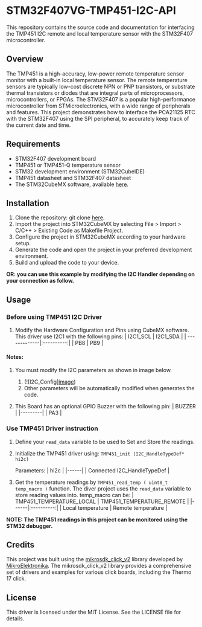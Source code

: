 # STM32F407VG-TMP451-I2C-API
This repository contains the source code and documentation for interfacing the TMP451 I2C remote and local temperature sensor with the STM32F407 microcontroller.

## Overview
The TMP451 is a high-accuracy, low-power remote temperature sensor monitor with a built-in local temperature sensor. The remote temperature sensors are typically low-cost discrete NPN or PNP transistors, or substrate thermal transistors or diodes that are integral parts of microprocessors, microcontrollers, or FPGAs. The STM32F407 is a popular high-performance microcontroller from STMicroelectronics, with a wide range of peripherals and features. This project demonstrates how to interface the PCA21125 RTC with the STM32F407 using the SPI peripheral, to accurately keep track of the current date and time.

## Requirements
* STM32F407 development board
* TMP451 or TMP451-Q temperature sensor
* STM32 development environment (STM32CubeIDE)
* TMP451 datasheet and STM32F407 datasheet
* The STM32CubeMX software, available [here](https://www.st.com/en/development-tools/stm32cubemx.html).

## Installation
1. Clone the repository:
git clone [here](https://github.com/Mahmoud-Sharabati/STM32F407VG-TMP451-I2C-API.git).
2. Import the project into STM32CubeMX by selecting File > Import > C/C++ > Existing Code as Makefile Project.
3. Configure the project in STM32CubeMX according to your hardware setup.
4. Generate the code and open the project in your preferred development environment.
5. Build and upload the code to your device.

**OR: you can use this example by modifying the I2C Handler depending on your connection as follow.**

## Usage

### Before using TMP451 I2C Driver
1. Modify the Hardware Configuration and Pins using CubeMX software.
    This driver use I2C1 with the following pins:
    | I2C1_SCL     | I2C1_SDA   |
    | -------------|:----------:|
    | PB8	   | PB9        |

#### Notes:																	
1. You must modify the I2C parameters as shown in image below.  
	1. (![I2C_Config][image](https://github.com/Mahmoud-Sharabati/STM32F407VG-TMP451-I2C-API/assets/16566502/e24d9676-ac2c-4d30-87a3-01d070e51352))
	2. Other parameters will be automatically modified when generates the code.

2. This Board has an optional GPIO Buzzer with the following pin:
   | BUZZER  |
   |---------|
   | PA3     |

 ### Use TMP451 Driver instruction
1. Define your `read_data` variable to be used to Set and Store the readings.

2. Initialize the TMP451 driver using: `TMP451_init (I2C_HandleTypeDef* hi2c)`

	Parameters:
   | hi2c |
   |------|
   | Connected I2C_HandleTypeDef |
   
3. Get the temperature readings by `TMP451_read_temp ( uint8_t temp_macro )` function. The diver project uses the `read_data` variable to store reading values into.
		temp_macro can be:
   | TMP451_TEMPERATURE_LOCAL | TMP451_TEMPERATURE_REMOTE |
   |------|:----------:|
   | Local temperature | Remote temperature |
   
**NOTE: The TMP451 readings in this project can be monitored using the STM32 debugger.**

## Credits
This project was built using the [mikrosdk_click_v2](https://github.com/MikroElektronika/mikrosdk_click_v2/tree/master/clicks/thermo17) library developed by [MikroElektronika](https://www.mikroe.com/). The mikrosdk_click_v2 library provides a comprehensive set of drivers and examples for various click boards, including the Thermo 17 click.

## License
This driver is licensed under the MIT License. See the LICENSE file for details.
